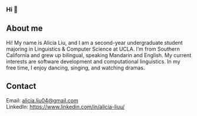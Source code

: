 ### Hi 👋

## About me
Hi! My name is Alicia Liu, and I am a second-year undergraduate student majoring in Linguistics & Computer Science at UCLA. I’m from Southern California and grew up bilingual, speaking Mandarin and English. My current interests are software development and computational linguistics. In my free time, I enjoy dancing, singing, and watching dramas.

## Contact
Email: alicia.liu04@gmail.com <br/> 
LinkedIn: https://www.linkedin.com/in/alicia-liuu/

<!--
**alicialiu9/alicialiu9** is a ✨ _special_ ✨ repository because its `README.md` (this file) appears on your GitHub profile.

Here are some ideas to get you started:

- 🔭 I’m currently working on ...
- 🌱 I’m currently learning ...
- 👯 I’m looking to collaborate on ...
- 🤔 I’m looking for help with ...
- 💬 Ask me about ...
- 📫 How to reach me: ...
- 😄 Pronouns: ...
- ⚡ Fun fact: ...
-->
